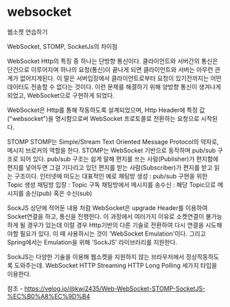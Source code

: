 # websocket
웹소켓 연습하기

WebSocket, STOMP, SocketJs의 차이점

WebSocket
Http의 특징 중 하나는 단방향 통신이다.
클라이언트와 서버간의 통신은 단건으로 이루어지며 하나의 요청(통신)이 끝나게 되면 클라이언트와 서버는 아무런 관계가 없어지게된다.
이 말은 서버입장에서 클라이언트로부터 요청이 있기전까지는 어떤 데이터도 전송할 수 없다는 것이다.
이런 문제를 해결하기 위해 양방향 통신이 생겨나게 되었고, WebSocket으로 구현하게 되었다.

WebSocket은 Http를 통해 작동하도록 설계되었으며, Http Header에 특정 값("websocket")을 명시함으로써 WebSocket 프로토콜로 전환하는 요청으로 시작된다.

STOMP
STOMP는 Simple/Stream Text Oriented Message Protocol의 약자로, 메시지 브로커의 역할을 한다.
STOMP는 WebSocket 기반으로 동작하며 pub/sub 구조로 되어 있다. pub/sub 구조는 쉽게 말해 편지를 쓰는 사람(Publisher)가 편지함에 편지를 넣어두면 그걸 기다리고 있던 편지를 받는 사람(Subscriber)가 편지를 받고 읽는 구조이다.
인터넷에 떠도는 대표적인 예로
채팅방 생성 : pub/sub 구현을 위한 Topic 생성
채팅방 입장 : Topic 구독
채팅방에서 메시지를 송수신 : 해당 Topic으로 메시지를 송신(pub) 혹은 수신(sub)

SockJS
상단에 적어둔 내용 처럼 WebSocket은 upgrade Header를 이용하여 Socket연결을 하고, 통신을 진행한다. 이 과정에서 여러가지 이유로 소켓연결이 불가능하게 될 경우가 있는데 이럴 경우 Http기반의 다른 기술로 전환하여 다시 연결을 시도해야할 필요가 있다. 이 때 사용하시는 것이 'WebSocket Emulation'이다. 그리고 Spring에서는 Emulation을 위해 'SockJS' 라이브러리를 지원한다.

SockJS는 다양한 기술을 이용해 웹소켓을 지원하지 않는 브라우저에서 정상작동하도록 도와주는데.
WebSocket
HTTP Streaming
HTTP Long Polling
세가지 타입을 이용한다.

참조 - https://velog.io/@kwj2435/Web-WebSocket-STOMP-SocketJS-%EC%B0%A8%EC%9D%B4
